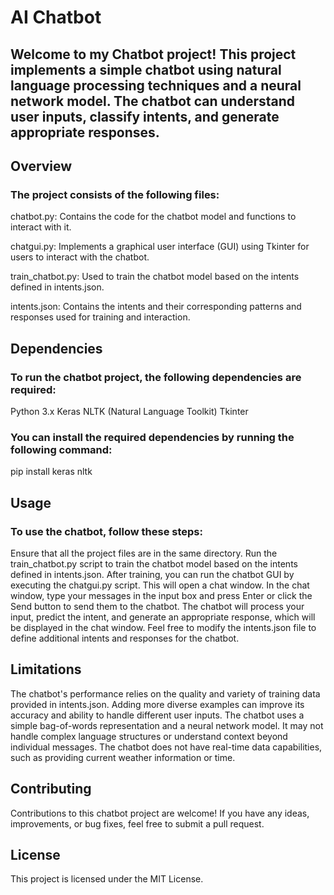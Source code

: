 # AI Chatbot
## Welcome to my Chatbot project! This project implements a simple chatbot using natural language processing techniques and a neural network model. The chatbot can understand user inputs, classify intents, and generate appropriate responses.

## Overview
### The project consists of the following files:

chatbot.py: Contains the code for the chatbot model and functions to interact with it.

chatgui.py: Implements a graphical user interface (GUI) using Tkinter for users to interact with the chatbot.

train_chatbot.py: Used to train the chatbot model based on the intents defined in intents.json.

intents.json: Contains the intents and their corresponding patterns and responses used for training and interaction.

## Dependencies
### To run the chatbot project, the following dependencies are required:

Python 3.x
Keras
NLTK (Natural Language Toolkit)
Tkinter

### You can install the required dependencies by running the following command:

pip install keras nltk

## Usage
### To use the chatbot, follow these steps:

Ensure that all the project files are in the same directory.
Run the train_chatbot.py script to train the chatbot model based on the intents defined in intents.json.
After training, you can run the chatbot GUI by executing the chatgui.py script. This will open a chat window.
In the chat window, type your messages in the input box and press Enter or click the Send button to send them to the chatbot.
The chatbot will process your input, predict the intent, and generate an appropriate response, which will be displayed in the chat window.
Feel free to modify the intents.json file to define additional intents and responses for the chatbot.

## Limitations
The chatbot's performance relies on the quality and variety of training data provided in intents.json. Adding more diverse examples can improve its accuracy and ability to handle different user inputs.
The chatbot uses a simple bag-of-words representation and a neural network model. It may not handle complex language structures or understand context beyond individual messages.
The chatbot does not have real-time data capabilities, such as providing current weather information or time.

## Contributing
Contributions to this chatbot project are welcome! If you have any ideas, improvements, or bug fixes, feel free to submit a pull request.

## License
This project is licensed under the MIT License.
